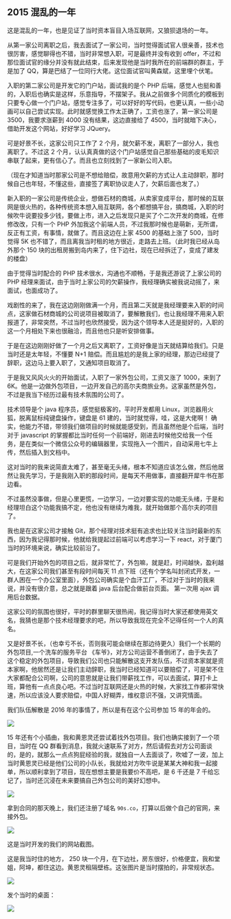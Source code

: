 ## 2015 混乱的一年

这是混乱的一年，也是见证了当时资本盲目入场互联网，又狼狈退场的一年。

从第一家公司离职之后，我去面试了一家公司，当时觉得面试官人很亲善，技术也很厉害，感觉聊得也不错，当时非常想入职，可是最终并没有收到 offer，不过和那位面试官的缘分并没有就此结束，后来发现他是当时我所在的前端群的群主，于是加了 QQ，算是巴结了一位同行大佬。这位面试官叫黄森斌，这里埋个伏笔。

入职的第二家公司是开发它的门户站，面试我的是个 PHP 后端，感觉人也挺和善的，入职后也确实是这样，乐意指导，不摆架子。我从之前做多个同质化的模板到只要专心做一个门户站，感觉专注多了，可以好好的写代码，也更认真，一些小动画可以自己尝试实现。此时就感觉换工作太正确了，工资也涨了，第一家公司是 3500，我要求涨薪到 4000 没有结果，这边直接给了 4500，当时就暗下决心，借助开发这个网站，好好学习 JQuery。

可是好景不长，这家公司只工作了 2 个月，就欠薪不发，离职了一部分人，我也离职了。不过这 2 个月，认认真真做的这个门户站感觉自己那些基础的皮毛知识串联了起来，更有信心了。而且也立刻找到了一家新公司入职。

（现在才知道当时那家公司是不想给赔偿，故意用欠薪的方式让人主动辞职，那时候自己也年轻，不懂这些，直接签了离职协议走人了，欠薪后面也发了。）

新入职的一家公司是传统企业，想做石材的商城，从卖家变成平台，那时候的互联网是很火热的，各种传统资本想入局互联网，各个都想搞平台，搞商城，入职的时候吹牛说要投多少钱，要做上市，进入之后发现只是买了个二次开发的商城，在修修改改，只有一个 PHP 外加我这个前端人员，不过我那时候也是萌新，无所谓，反正有工资，有事情，就做了。而且这边在上家 4500 的基础上涨了 500，当时觉得 5K 也不错了，而且离我当时租的地方很近，走路去上班。（此时我已经从岛外那个 150 块的出租房搬到岛内来了，住下边社，现在已经拆迁了，变成了建发的楼盘）

由于觉得当时配合的 PHP 技术很水，沟通也不顺畅，于是我还游说了上家公司的 PHP 经理来面试，由于当时上家公司的欠薪操作，我经理确实被我说动摇了，来面试，也面成功了。

戏剧性的来了，我在这边刚刚做满一个月，而且第二天就是我经理要来入职的时间点，这家做石材商城的公司说项目被取消了，要解散我们，也让我经理不用来入职报道了，非常突然，不过当时也欣然接受，因为这个领导本人还是挺好的，入职的这一个月相处下来也很融洽，而且他也只是听安排做事。

于是在这边刚刚好做了一个月之后又离职了，工资好像是当天就结算给我们。只是当时还是太年轻，不懂要 N+1 赔偿。而且尴尬的是我上家的经理，那边已经提了辞职，这边马上要入职了，又通知项目取消了。

于是我又风风火火的开始面试，入职了一家外包公司，工资又涨了 1000，来到了 6K。他是一边做外包项目，一边开发自己的高尔夫商旅业务。这家虽然是外包，不过是我当下经历过最有技术氛围的公司了。

技术领导是个 java 程序员，感觉挺极客的，平时开发都用 Linux，浏览器用火狐，脱离鼠标纯键盘操作，键盘是 61 建的，当时就觉得，哇，这是大佬啊！ 确实，他能力不错，带领我们做项目的时候就能感受到，而且虽然他是个后端，当时对于 javascript 的掌握都比当时任何一个前端好，刚进去时候他交给我一个任务，是在类似一个微信公众号的编辑器里，实现拖入一个图片，自动采用七牛上传，然后插入到文档中。

这对当时的我来说简直太难了，甚至毫无头绪，根本不知道应该怎么做，然后他居然让我先学习，于是我刚入职的那段时间，是每天不用做事，直接翻开犀牛书在那边看。

不过虽然没事做，但是心里更慌，一边学习，一边对要实现的功能无头绪，于是和经理坦白这个功能我搞不定，他也没有继续为难我，就开始做那个高尔夫的项目了。

我也是在这家公司才接触 Git，那个经理对技术挺有追求也比较关注当时最新的东西，因为我记得那时候，他就给我提起过前端可以考虑学习一下 react，对于厦门当时的环境来说，确实比较前沿了。

可是我们开始外包的项目之后，就非常忙了，外包嘛，就是赶，时间越快，盈利越大，在这家公司我们甚至有段时间每天 11 点下班（还有个学名叫封闭式开发，一群人困在一个办公室里面），外包公司确实是个血汗工厂，不过对于当时的我来说，并没有很介意，总之就是跟着 java 后台配合做前台页面。 第一次用 ajax 调用后台数据。

这家公司的氛围也很好，平时的群里聊天很热闹，我记得当时大家还都使用英文名，我猜也是那个技术经理要求的吧，所以导致我现在完全不记得任何一个人的真名。

又是好景不长，（也幸亏不长，否则我可能会继续在那边待更久）我们一个长期的外包项目,一个洗车的服务平台 《车爷》，对方公司运营不善倒闭了，由于失去了这个稳定的外包项目，导致我们公司也只能解散这支开发队伍，不过资本家就是资本家啊，他居然还是让我们主动辞职，我当时已经知道可以要赔偿了，可是架不住大家都配合公司啊，公司的意思就是让我们带薪找工作，可以去面试，算打卡上班，算他有一点点良心吧。不过当时互联网还是火热的时候，大家找工作都非常快速，所以应该没人要求赔偿，中国人好糊弄，维权意识不强，又讲究情面。

我们队伍解散是 2016 年的事情了，所以是有在这个公司参加 15 年的年会的。

![](./2015/1.jpeg)

15 年还有个小插曲，我和黄恩灵还尝试着找外包项目。我们也确实接到了一个项目，当时在 QQ 群看到消息，我就火速联系了对方，然后请假去对方公司面谈的，是的，就那么一点点狗屁经验的我，就独自一人去面谈了，吹嘘了一波，加上当时黄恩灵已经是他们公司的小队长，我就给对方吹牛说是某某大神和我一起接单，所以顺利拿到了项目，现在想想主要是我要价不高吧，是 6 千还是 7 千给忘记了，当时还沉浸在未来要搞自己外包公司的美好幻想中。

![](./2015/2.jpeg)

拿到合同的那天晚上，我们还注册了域名 `90s.co`，打算以后做个自己的官网，来接外包。

![](./2015/3.png)

这是当时开发的我们的网站截图。

这是我当时住的地方， 250 块一个月，在下边社，房东很好，价格便宜，我和堂姐，阿坤，都住这边。黄恩灵租隔壁栋。这张图片是当时摆拍的，非常规状态。

![](./2015/4.jpeg)

发个当时的桌面：

![](./2015/5.jpeg)
